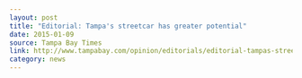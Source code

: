 ```yaml
---
layout: post
title: "Editorial: Tampa's streetcar has greater potential"
date: 2015-01-09
source: Tampa Bay Times
link: http://www.tampabay.com/opinion/editorials/editorial-tampas-streetcar-has-greater-potential/2213086
category: news
---
```


